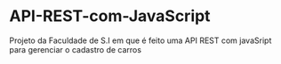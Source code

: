 # API-REST-com-JavaScript
Projeto da Faculdade de S.I em que é feito uma API REST com javaSript para gerenciar o cadastro de carros

